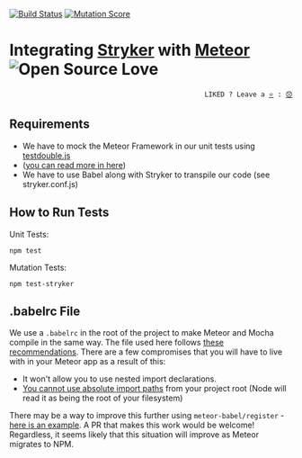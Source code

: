 
[![Build Status](https://travis-ci.org/gugacavalieri/unit-testing-with-testdouble.svg?branch=master)](https://travis-ci.org/gugacavalieri/unit-testing-with-testdouble)
[![Mutation Score](https://badge.stryker-mutator.io/github.com/gugacavalieri/unit-testing-with-testdouble/master)](https://badge.stryker-mutator.io/github.com/gugacavalieri/unit-testing-with-testdouble/master)

# Integrating [Stryker](https://stryker-mutator.io) with [Meteor](https://www.meteor.com/) ![Open Source Love](https://badges.frapsoft.com/os/v3/open-source.svg?v=103)

<p align="right">
  <code>LIKED ? Leave a <a href="https://github.com/gugacavalieri/stryker-meteor-integration/stargazers">⭐</a> : <a href="https://github.com/gugacavalieri/stryker-meteor-integration/issues">😞</a></code>
</p>

## Requirements

* We have to mock the Meteor Framework in our unit tests using [testdouble.js](https://github.com/testdouble/testdouble.js)
* ([you can read more in here](http://www.petecorey.com/blog/2016/05/02/meteor-unit-testing-with-testdoublejs/?from=east5th.co))
* We have to use Babel along with Stryker to transpile our code (see stryker.conf.js)

## How to Run Tests

Unit Tests:

    npm test

Mutation Tests:

    npm test-stryker


## .babelrc File

We use a `.babelrc` in the root of the project to make Meteor and Mocha compile in the same way. The file used here follows [these recommendations](https://forums.meteor.com/t/announcing-meteor-1-3-4-1-and-1-4-beta-1/25460/8?u=rdickert). There are a few compromises that you will have to live with in your Meteor app as a result of this:

* It won't allow you to use nested import declarations.
* [You cannot use absolute import paths](https://forums.meteor.com/t/announcing-meteor-1-3-4-1-and-1-4-beta-1/25460/10?u=rdickert) from your project root (Node will read it as being the root of your filesystem)

There may be a way to improve this further using `meteor-babel/register` - [here is an example](https://github.com/meteor/babel/blob/master/test/register.js). A PR that makes this work would be welcome! Regardless, it seems likely that this situation will improve as Meteor migrates to NPM.
